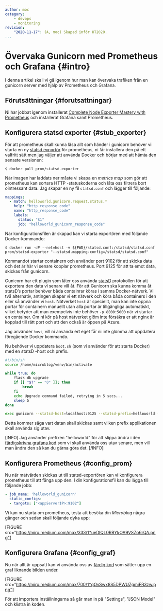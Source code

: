 ```yaml
---
author: moc 
category:
    - devops
    - monitoring
revision:
    "2020-11-17": (A, moc) Skapad inför HT2020.
...
```

Övervaka Gunicorn med Prometheus och Grafana {#intro}
=====================================================

I denna artikel skall vi gå igenom hur man kan övervaka trafiken från en gunicorn server med hjälp av Prometheus och Grafana.

<!--more-->

Förutsättningar {#forutsattningar}
-------------------------------------
Ni har jobbat igenom installerat [Complete Node Exporter Mastery with Prometheus](https://devconnected.com/complete-node-exporter-mastery-with-prometheus/) och installerat Grafana samt Prometheus.


Konfigurera statsd exporter {#stub_exporter}
---------------------------------------------------------
För att prometheus skall kunna läsa allt som händer i gunicorn behöver vi starta en ny [statsd exportör](https://github.com/prometheus/statsd_exporter) för prometheus, ni får installera den på ett valfritt sätt men jag väljer att använda Docker och börjar med att hämta den senaste versionen:

```
$ docker pull prom/statsd-exporter
```

När imagen har laddats ner måste vi skapa en *metrics map* som gör att prometheus kan sortera HTTP -statuskoderna och låta oss filtrera bort ointressant data. Jag skapar en ny fil `statsd.conf` och lägger till följande:

```yml
mappings:
  - match: helloworld.gunicorn.request.status.*
    help: "http response code"
    name: "http_response_code"
    labels:
      status: "$1"
      job: "helloworld_gunicorn_response_code"
```

När konfigurationsfilen är skapad kan vi starta exportören med följande Docker-kommando:

```
$ docker run -dP --net=host -v ${PWD}/statsd.conf:/statsd/statsd.conf prom/statsd-exporter "--statsd.mapping-config=/statsd/statsd.conf"
```

Kommandot startar containern och använder port 9102 för att skicka data och det är här vi senare kopplar prometheus. Port 9125 för att ta emot data, skickas från gunicorn.

Gunicorn har ett plugin som låter oss använda [statsD](https://docs.gunicorn.org/en/stable/instrumentation.html) protokollen för att exportera den data vi senare vill åt. För att Gunicorn ska kunna komma åt statsD’s portar behöver båda containrar köras i samma Docker-nätverk. Vi två alternativ, antingen skapar vi ett nätverk och köra båda containers i den eller så använder vi `host`. Nätverket `host` är speciellt, man kan inte öppna portar för containern manuellt utan alla portar är tillgängliga automatiskt, vilket betyder att man exempelvis inte behöver `-p 8000:5000` när vi startar en container. Om ni kör på host nätverket glöm inte försäkra er att nginx är kopplad till rätt port och att den också är öppen på Azure.

Jag använder `host`, vill ni använda ert eget får ni inte glömma att uppdatera föregående Docker kommando.

Nu behöver vi uppdatera `boot.sh` (som vi använder för att starta Docker) med en statsD -host och prefix.

```bash
#!/bin/sh
source /home/microblog/venv/bin/activate

while true; do
    flask db upgrade
    if [[ "$?" == "0" ]]; then
        break
    fi
    echo Upgrade command failed, retrying in 5 secs...
    sleep 5
done

exec gunicorn --statsd-host=localhost:9125 --statsd-prefix=helloworld --bind :5000 --access-logfile - --error-logfile - microblog:app
```

Detta kommer säga vart datan skall skickas samt vilken prefix applikationen skall använda sig utav.

[INFO]
Jag använder prefixen "helloworld" för att slippa ändra i den [färdigskrivna grafana kod](#config_graf) som vi skall använda oss utav senare, men vill man ändra den så kan du gärna göra det.
[/INFO]


Konfigurera Prometheus {#config_prom}
---------------------------------------------------------
Nu när mätvärden skickas ut till statsd-exportören kan vi konfigurera prometheus till att fånga upp den. I din konfigurationsfil kan du lägga till följande jobb:

```yml
- job_name: 'helloworld_gunicorn'
  static_configs:
  - targets: ["<appServerIP>:9102"]
```

Vi kan nu starta om prometheus, testa att besöka din *Microblog* några gånger och sedan skall följande dyka upp:

[FIGURE src="https://miro.medium.com/max/333/1*ueDIQL0RBYkOA9VSZo6rQA.png"]


Konfigurera Grafana {#config_graf}
---------------------------------------------------------
Nu när allt är uppsatt kan vi använda oss av [färdig kod](https://gist.github.com/AndreasArne/1aa5856f0dc24b2499c3ae9d14b58d83) som sätter upp en graf liknande bilden under.

[FIGURE src="https://miro.medium.com/max/700/1*qOvSwx8S5DPWUZgmiFR3zw.png"]

För att importera inställningarna så går man in på "Settings", "JSON Model" och klistra in koden.
